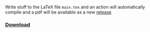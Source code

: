 Write stuff to the LaTeX file `main.tex` and an action will automatically compile and a pdf will be available as a new [release](https://github.com/adambowles/cv/releases/)

### [Download](https://github.com/adambowles/cv/releases/latest)
